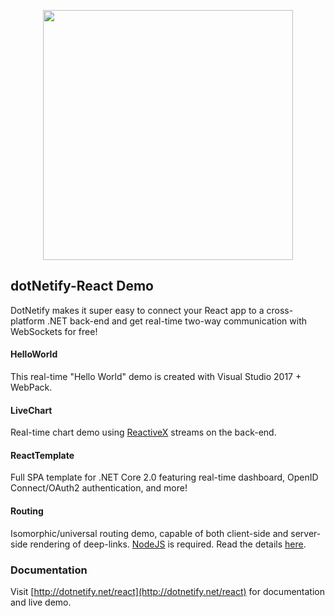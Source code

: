 <p align="center"><img width="400px" src="http://dotnetify.net/content/images/dotnetify-logo.png"></p>

## dotNetify-React Demo

DotNetify makes it super easy to connect your React app to a cross-platform .NET back-end and get real-time two-way communication with WebSockets for free!

#### HelloWorld
This real-time "Hello World" demo is created with Visual Studio 2017 + WebPack.

#### LiveChart
Real-time chart demo using [ReactiveX](http://reactivex.io/) streams on the back-end.

#### ReactTemplate
Full SPA template for .NET Core 2.0 featuring real-time dashboard, OpenID Connect/OAuth2 authentication, and more!

#### Routing
Isomorphic/universal routing demo, capable of both client-side and server-side rendering of deep-links.
[NodeJS](https://nodejs.org/en/) is required.  Read the details [here](https://hackernoon.com/server-side-rendering-of-deep-links-with-react-and-net-core-882830ca663).

### Documentation
Visit [http://dotnetify.net/react](http://dotnetify.net/react) for documentation and live demo.
